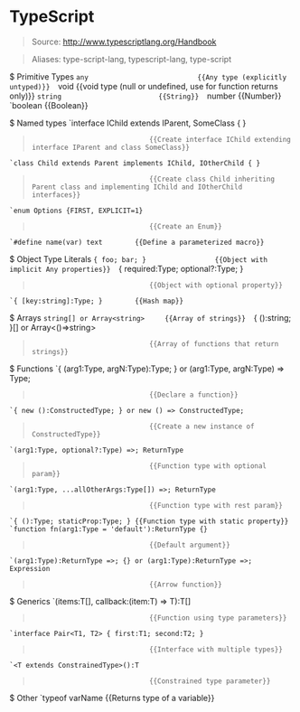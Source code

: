 # TypeScript

> Source: http://www.typescriptlang.org/Handbook

> Aliases: type-script-lang, typescript-lang, type-script

$ Primitive Types
    `any                           {{Any type (explicitly untyped)}} 
    `void                          {{void type (null or undefined, use for function returns only)}} 
    `string                        {{String}} 
    `number                        {{Number}} 
    `boolean                       {{Boolean}} 

$ Named types
    `interface IChild extends IParent, SomeClass { }
>                                  {{Create interface IChild extending interface IParent and class SomeClass}} 
    `class Child extends Parent implements IChild, IOtherChild { }
>                                  {{Create class Child inheriting Parent class and implementing IChild and IOtherChild interfaces}} 
    `enum Options {FIRST, EXPLICIT=1}
>                                  {{Create an Enum}} 
    `#define name(var) text        {{Define a parameterized macro}} 

$ Object Type Literals
    `{ foo; bar; }                 {{Object with implicit Any properties}} 
    `{ required:Type; optional?:Type; }
>                                  {{Object with optional property}} 
    `{ [key:string]:Type; }        {{Hash map}} 

$ Arrays
    `string[] or Array<string>     {{Array of strings}} 
    `{ ():string; }[] or Array<()=>string>
>                                  {{Array of functions that return strings}} 

$ Functions
    `{ (arg1:Type, argN:Type):Type; } or (arg1:Type, argN:Type) => Type;
>                                  {{Declare a function}} 
    `{ new ():ConstructedType; } or new () => ConstructedType;
>                                  {{Create a new instance of ConstructedType}} 
    `(arg1:Type, optional?:Type) =>; ReturnType
>                                  {{Function type with optional param}} 
    `(arg1:Type, ...allOtherArgs:Type[]) =>; ReturnType
>                                  {{Function type with rest param}} 
    `{ ():Type; staticProp:Type; } {{Function type with static property}} 
    `function fn(arg1:Type = 'default'):ReturnType {}
>                                  {{Default argument}} 
    `(arg1:Type):ReturnType =>; {} or (arg1:Type):ReturnType =>; Expression
>                                  {{Arrow function}} 

$ Generics
    `<T>(items:T[], callback:(item:T) => T):T[]
>                                  {{Function using type parameters}} 
    `interface Pair<T1, T2> { first:T1; second:T2; }
>                                  {{Interface with multiple types}} 
    `<T extends ConstrainedType>():T
>                                  {{Constrained type parameter}} 

$ Other
    `typeof varName                {{Returns type of a variable}} 

